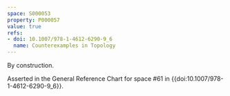 ```yaml
---
space: S000053
property: P000057
value: true
refs:
- doi: 10.1007/978-1-4612-6290-9_6
  name: Counterexamples in Topology
---
```


By construction.

Asserted in the General Reference Chart for space #61 in
{{doi:10.1007/978-1-4612-6290-9_6}}.
